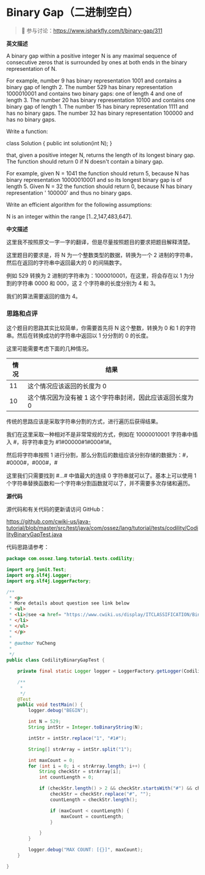 # Binary Gap（二进制空白）

> 🔔 参与讨论：https://www.isharkfly.com/t/binary-gap/311


**英文描述**

A binary gap within a positive integer N is any maximal sequence of consecutive zeros that is surrounded by ones at both
ends in the binary representation of N.

For example, number 9 has binary representation 1001 and contains a binary gap of length 2. The number 529 has binary
representation 1000010001 and contains two binary gaps: one of length 4 and one of length 3. The number 20 has binary
representation 10100 and contains one binary gap of length 1. The number 15 has binary representation 1111 and has no
binary gaps. The number 32 has binary representation 100000 and has no binary gaps.

Write a function:

class Solution { public int solution(int N); }

that, given a positive integer N, returns the length of its longest binary gap. The function should return 0 if N
doesn't contain a binary gap.

For example, given N = 1041 the function should return 5, because N has binary representation 10000010001 and so its
longest binary gap is of length 5. Given N = 32 the function should return 0, because N has binary representation '
100000' and thus no binary gaps.

Write an efficient algorithm for the following assumptions:

N is an integer within the range [1..2,147,483,647].

**中文描述**

这里我不按照原文一字一字的翻译，但是尽量按照题目的要求把题目解释清楚。

这里题目的要求是，将 N 为一个整数类型的数据，转换为一个 2 进制的字符串，然后在返回的字符串中返回最大的 0 的间隔数字。

例如 529 转换为 2 进制的字符串为：1000010001，在这里，将会存在以 1 为分割的字符串 0000 和 000，这 2 个字符串的长度分别为 4 和
3。

我们的算法需要返回的值为 4。

### 思路和点评

这个题目的思路其实比较简单，你需要首先将 N 这个整数，转换为 0 和 1 的字符串。然后在转换成功的字符串中返回以 1 分分割的 0
的长度。

这里可能需要考虑下面的几种情况。

| 情况 | 结果                              |
|----|---------------------------------|
| 11 | 这个情况应该返回的长度为 0                  |
| 10 | 这个情况因为没有被 1 这个字符串封闭，因此应该返回长度为 0 |

传统的思路应该是采取字符串分割的方式，进行遍历后获得结果。

我们在这里采取一种相对不是非常常规的方式，例如在 10000010001 字符串中插入 #，将字符串变为 #1#00000#1#000#1#。

然后将字符串按照 1 进行分割，那么分割后的数组应该分别存储的数据为：#，#0000#，#000#，#

这里我们只需要找到 #...# 中值最大的连续 0 字符串就可以了。基本上可以使用 1 个字符串替换函数和一个字符串分割函数就可以了，并不需要多次存储和遍历。

**源代码**

源代码和有关代码的更新请访问 GitHub：

https://github.com/cwiki-us/java-tutorial/blob/master/src/test/java/com/ossez/lang/tutorial/tests/codility/CodilityBinaryGapTest.java

代码思路请参考：

```java
package com.ossez.lang.tutorial.tests.codility;

import org.junit.Test;
import org.slf4j.Logger;
import org.slf4j.LoggerFactory;

/**
 * <p>
 * More details about question see link below
 * <ul>
 * <li>@see <a href= "https://www.cwiki.us/display/ITCLASSIFICATION/Binary+Gap">https://www.cwiki.us/display/ITCLASSIFICATION/Binary+Gap</a>
 * </li>
 * </ul>
 * </p>
 *
 * @author YuCheng
 *
 */
public class CodilityBinaryGapTest {

    private final static Logger logger = LoggerFactory.getLogger(CodilityBinaryGapTest.class);

    /**
     *
     */
    @Test
    public void testMain() {
        logger.debug("BEGIN");

        int N = 529;
        String intStr = Integer.toBinaryString(N);

        intStr = intStr.replace("1", "#1#");

        String[] strArray = intStr.split("1");

        int maxCount = 0;
        for (int i = 0; i < strArray.length; i++) {
            String checkStr = strArray[i];
            int countLength = 0;

            if (checkStr.length() > 2 && checkStr.startsWith("#") && checkStr.endsWith("#")) {
                checkStr = checkStr.replace("#", "");
                countLength = checkStr.length();

                if (maxCount < countLength) {
                    maxCount = countLength;
                }

            }
        }

        logger.debug("MAX COUNT: [{}]", maxCount);
    }

}
```